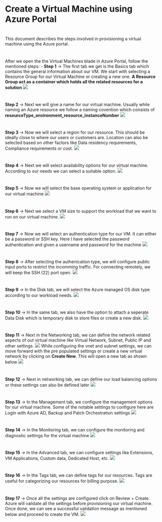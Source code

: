 # Create a Virtual Machine using Azure Portal
#
#
This document describes the steps involved in provisioning a virtual machine using the Azure portal.
#

After we open the the Virtual Machines blade in Azure Portal, follow the mentioned steps: -
**Step 1** -> The first tab we get is the Basics tab which contains the general information about our VM. We start with selecting a Resource Group for our Virtual Machine or creating a new one.
**A Resource Group act as a container which holds all the related resources for a solution**
![](https://i.imgur.com/Vye9ZCr.png)
#
**Step 2** -> Next we will give a name for our virtual machine. Usually while naming an Azure resource we follow a naming covention which consists of **resourceType_environment_resource_instanceNumber**
![](https://i.imgur.com/csq2M5r.png)
#
**Step 3** -> Now we will select a region for our resource. This should be ideally close to where our users or customers are. Location can also be selected based on other factors like Data residency requirements, Compliance requirements or cost.
![](https://i.imgur.com/Yba7scW.png)
#
**Step 4** -> Next we will select availability options for our virtual machine. According to our needs we can select a suitable option. 
![](https://i.imgur.com/wMLkl1r.png)
#
**Step 5** -> Now we will select the base operating system or application for our virtual machine
![](https://i.imgur.com/l7XRHx8.png)
#
**Step 6** -> Next we select a VM size to support the workload that we want to run on our virtual machine. 
![](https://i.imgur.com/1rb4oVG.png)
#
**Step 7** -> Now we will select an authentication type for our VM. It can either be a password or SSH key. Here I have selected the password authentication and given a username and password for the machine
![](https://i.imgur.com/zynwQNQ.png)
#
**Step 8** -> After selecting the authenication type, we will configure public input ports to restrict the incomming traffic. For connecting remotely, we will keep the SSH (22) port open.
![](https://i.imgur.com/zynwQNQ.png)
#
**Step 9** -> In the Disk tab, we will select the Azure managed OS disk type according to our workload needs.
![](https://i.imgur.com/wcI5oZp.png)
#
**Step 10** -> In the same tab, we also have the option to attach a seperate Data Disk which is temporary disk to store files or create a new disk.
![](https://i.imgur.com/rtrbDgE.png)
#
**Step 11** -> Next in the Networking tab, we can define the network related aspects of out virtual machine like Virtual Network, Subnet, Public IP and other settings.
![](https://i.imgur.com/tcZmwYs.png)
While configuring the vnet and subnet settings, we can move forward with the pre populated settings or create a new virtual network by clicking on **Create New**. This will open a new tab as shown below
![](https://i.imgur.com/9RrFhOF.png)
#
**Step 12** -> Next in networking tab, we can define our load balancing options or these settings can also be defined later
![](https://i.imgur.com/fAPoDSD.png)
#
**Step 13** -> In the Management tab, we configure the management options for our virtual machine. Some of the notable settings to configure here are Login with Azure AD, Backup and Patch Orchestration settings
![](https://i.imgur.com/AZ89HgW.png)
#
**Step 14** -> In the Monitoring tab, we can configure the monitoring and diagnostic settings for the virtual machine
![](https://i.imgur.com/autMwwa.png)
#
**Step 15** -> In the Advanced tab, we can configure settings like Extensions, VM Applications, Custom data, Dedicated Host, etc.
![](https://i.imgur.com/Wd11qdq.png)
#
**Step 16** -> In the Tags tab, we can define tags for our resources. Tags are useful for categorizing our resources for billing purpose.
![](https://i.imgur.com/lwOjezQ.png)
#
**Step 17** -> Once all the settings are configured click on Review + Create. Azure will validate all the settings before provisioning our virtual machine. Once done, we can see a successful validation message as mentioned below and proceed to create the VM.
![](https://i.imgur.com/uia9iiN.png)


